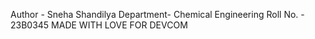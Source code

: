 Author - Sneha Shandilya 
Department- Chemical Engineering 
Roll No. - 23B0345
MADE WITH LOVE FOR DEVCOM
